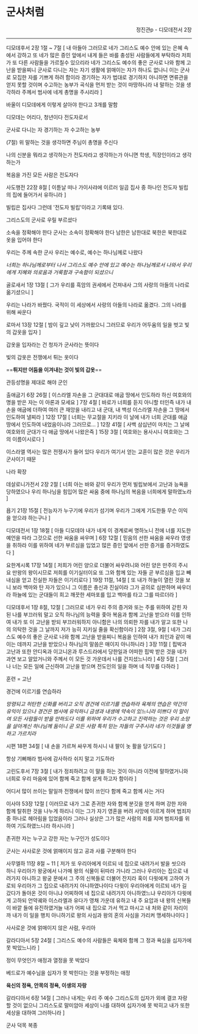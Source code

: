 # 군사처럼
<p align="right">정진관p - 디모데전서 2장</p>

----

디모데후서 2장 1절 ~ 7절 [
내 아들아 그러므로 네가 그리스도 예수 안에 있는 은혜 속에서 강하고
또 네가 많은 증인 앞에서 내게 들은 바를 충성된 사람들에게 부탁하라 저희가 또 다른 사람들을 가르칠수 있으리라
네가 그리스도 예수의 좋은 군사로 나와 함께 고난을 받을찌니
군사로 다니는 자는 자기 생활에 얽매이는 자가 하나도 없나니 이는 군사로 모집한 자를 기쁘게 하려 함이라
경기하는 자가 법대로 경기하지 아니하면 면류관을 얻지 못할 것이며
수고하는 농부가 곡식을 먼저 받는 것이 마땅하니라
내 말하는 것을 생각하라 주께서 범사에 네게 총명을 주시리라
]

바울이 디모데에게 이렇게 살아야 한다고 3개를 말함

디모데는 어리다, 청년이다
전도자로서 

군사로 다니는 자
경기하는 자
수고하는 농부

(7절) 위 말하는 것을 생각하면 주님이 총명을 주신다

나의 신분을 뭐라고 생각하는가
전도자라고 생각하는가
아니면 학생, 직장인이라고 생각하는가

복음을 가진 모든 사람은 전도자다

사도행전 22장 8절 [
이튿날 떠나 가이사랴에 이르러 일곱 집사 중 하나인 전도자 빌립의 집에 들어가서 유하니라
]

빌립은 집사다
그런데 '전도자 빌립'이라고 기록돼 있다.

그리스도의 군사로 우릴 부르셨다

소속을 정확해야 한다
군사는 소속이 정확해야 한다
남한은 남한대로 북한은 북한대로 옷을 입어야 한다

우리는 주께 속한 군사
우리는 예수로, 예수는 하나님께로 나왔다

*너희는 하나님께로부터 나서 그리스도 예수 안에 있고 예수는 하나님께로서 나와서 우리에게 지혜와 의로움과 거룩함과 구속함이 되셨으니*

골로새서 1장 13절 [
그가 우리를 흑암의 권세에서 건져내사 그의 사랑의 아들의 나라로 옮기셨으니
]

우리는 나라가 바꿨다. 국적이 이 세상에서 사랑의 아들의 나라로 옮겼다.
그의 나라를 위해 싸운다

로마서 13장 12절 [
밤이 깊고 낮이 가까왔으니 그러므로 우리가 어두움의 일을 벗고 빛의 갑옷을 입자
]

갑옷을 입자라는 건 청자가 군사라는 뜻이다

빛의 갑옷은 전쟁에서 튀는 옷이다

==**튀지만 어둠을 이겨내는 것이 빛의 갑옷**==

관등성명을 제대로 해야 군인

출애굽기 6장 26절 [
이스라엘 자손을 그 군대대로 애굽 땅에서 인도하라 하신 여호와의 명을 받은 자는 이 아론과 모세요
]
7장 4절 [
바로가 너희를 듣지 아니할 터인즉 내가 내 손을 애굽에 더하여 여러 큰 재앙을 내리고 내 군대, 내 백성 이스라엘 자손을 그 땅에서 인도하여 낼찌라
]
12장 17절 [
너희는 무교절을 지키라 이 날에 내가 너희 군대를 애굽 땅에서 인도하여 내었음이니라 그러므로...
]
12장 41절 [
사백 삼십년이 마치는 그 날에 여호와의 군대가 다 애굽 땅에서 나왔은즉
]
15장 3절 [
여호와는 용사시니 여호와는 그의 이름이시로다
]

이스라엘 역사는 많은 전쟁사가 들어 있다
우리가 여기서 얻는 교훈이 많은 것은 우리가 군사이기 때문

나라 확장

데살로니가전서 2장 2절 [
너희 아는 바와 같이 우리가 먼저 빌립보에서 고난과 능욕을 당하였으나 우리 하나님을 힘입어 많은 싸움 중에 하나님의 복음을 너희에게 말하였노라
]

욥기 21장 15절 [
전능자가 누구기에 우리가 섬기며 우리가 그에게 기도한들 무슨 이익을 얻으랴 하는구나
]

디모데전서 1장 18절 [
아들 디모데야 내가 네게 이 경계로써 명하노니 전에 너를 지도한 예언을 따라 그것으로 선한 싸움을 싸우며
]
6장 12절 [
믿음의 선한 싸움을 싸우라 영생을 취하라 이를 위하여 네가 부르심을 입었고 많은 증인 앞에서 선한 증거를 증거하였도다
]

요한계시록 17장 14절 [
저희가 어린 양으로 더불어 싸우려니와 어린 양은 만주의 주시요 만왕의 왕이시므로 저희를 이기실터이요 또 그와 함께 있는 자들 곧 부르심을 입고 빼내심을 얻고 진실한 자들은 이기리로다
]
19장 11절, 14절 [
또 내가 하늘이 열린 것을 보니 보라 백마와 탄 자가 있으니 그 이름은 충신과 진실이라 그가 공의로 심판하며 싸우더라
하늘에 있는 군대들이 희고 깨끗한 세마포를 입고 백마를 타고 그를 따르더라
]

디모데후서 1장 8절, 12절 [
그러므로 네가 우리 주의 증거와 또는 주를 위하여 갇힌 자 된 나를 부끄러워 말고 오직 하나님의 능력을 좇아 복음과 함께 고난을 받으라
이를 인하여 내가 또 이 고난을 받되 부끄러워하지 아니함은 나의 의뢰한 자를 내가 알고 또한 나의 의탁한 것을 그 날까지 저가 능히 지키실 줄을 확신함이라
]
2장 3절, 9절 [
네가 그리스도 예수의 좋은 군사로 나와 함께 고난을 받을찌니
복음을 인하여 내가 죄인과 같이 매이는 데까지 고난을 받았으나 하나님의 말씀은 매이지 아니하니라
]
3장 11절 [
핍박과 고난과 또한 안디옥과 이고니온과 루스드라에서 당한일과 어떠한 핍박 받은 것을 네가 과연 보고 알았거니와 주께서 이 모든 것 가운데서 나를 건지셨느니라
]
4장 5절 [
그러나 너는 모든 일에 근신하여 고난을 받으며 전도인의 일을 하며 네 직무를 다하라
]

훈련 = 고난

경건에 이르기를 연습하라

*망령되고 허탄한 신화를 버리고 오직 경건에 이르기를 연습하라 육체의 연습은 약간의 유익이 있으나 경건은 범사에 유익하니 금생과 내생에 약속이 있느니라 미쁘다 이 말이여 모든 사람들이 받을 만하도다 이를 위하여 우리가 수고하고 진력하는 것은 우리 소망을 살아계신 하나님께 둠이니 곧 모든 사람 특히 믿는 자들의 구주시라 네가 이것들을 명하고 가르치라*

시편 18편 34절 [
내 손을 가르쳐 싸우게 하시니 내 팔이 놋 활을 당기도다
]

항상 기뻐해라 범사에 감사하라 쉬지 말고 기도하라

고린도후서 7장 3절 [
내가 정죄하려고 이 말을 하는 것이 아니라 이전에 말하였거니와 너희로 우리 마음에 있어 함께 죽고 함께 살게 하고자 함이라
]

어디서 많이 쓰이는 말일까
전쟁에서 많이 쓰인다
함께 죽고 함께 사는 거다

이사야 53장 12절 [
이러므로 내가 그로 존귀한 자와 함께 분깃을 얻게 하며 강한 자와 함께 탈취한 것을 나누게 하리니 이는 그가 자기 영혼을 버려 사망에 이르게 하며 범죄자 중 하나로 헤아림을 입었음이라 그러나 실상은 그가 많은 사람의 죄를 지며 범죄자를 위하여 기도하였느니라 하시니라
]

존귀한 자는 누구고 강한 자는 누구인가
성도이다

군사는 사사로운 것에 얽매이지 않고 공과 사를 구분해야 한다

사무엘하 11장 8절 ~ 11 [
저가 또 우리아에게 이르되 네 집으로 내려가서 발을 씻으라 하니 우리아가 왕궁에서 나가매 왕의 식물이 뒤따라 가니라
그러나 우리아는 집으로 내려가지 아니하고 왕궁 문에서 그 주의 신복들로 더불어 잔지라
혹이 다윗에게 고하여 가로되 우리아가 그 집으로 내려가지 아니하였나이다 다윗이 우리아에게 이르되 네가 길 갔다가 돌아온 것이 아니냐 어찌하여 네 집으로 내려가지 아니하였느냐
우리아가 다윗에게 고하되 언약궤와 이스라엘과 유다가 영채 가운데 유하고 내 주 요압과 내 왕의 신복들이 바깥 들에 유진하였거늘 내가 어찌 내 집으로 가서 먹고 마시고 내 처와 같이 자리이까 내가 이 일을 행치 아니하기로 왕의 사심과 왕의 혼의 사심을 가리켜 맹세하나이다
]

사사로운 것에 얽매이지 않은 사람, 우리아

갈라디아서 5장 24절 [
그리스도 예수의 사람들은 육체와 함께 그 정과 욕심을 십자가에 못 박았느니라
]

정이 무엇인가
애정과 열정을 못 박았다

베드로가 예수님을 십자가 못 박힌다는 것을 부정하는 애정

**육신의 정욕, 안목의 정욕, 이생의 자랑**

갈라디아서 6장 14절 [
그러나 내게는 우리 주 예수 그리스도의 십자가 외에 결코 자랑할 것이 없으니 그리스도로 말미암아 세상이 나를 대하여 십자가에 못 박히고 내가 또한 세상을 대하여 그러하니라
]

군사 덕목
복종
